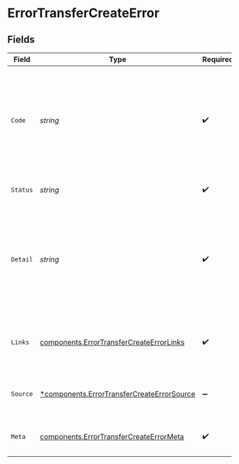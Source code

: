 # ErrorTransferCreateError


## Fields

| Field                                                                                                                                      | Type                                                                                                                                       | Required                                                                                                                                   | Description                                                                                                                                | Example                                                                                                                                    |
| ------------------------------------------------------------------------------------------------------------------------------------------ | ------------------------------------------------------------------------------------------------------------------------------------------ | ------------------------------------------------------------------------------------------------------------------------------------------ | ------------------------------------------------------------------------------------------------------------------------------------------ | ------------------------------------------------------------------------------------------------------------------------------------------ |
| `Code`                                                                                                                                     | *string*                                                                                                                                   | :heavy_check_mark:                                                                                                                         | A code that indicates what went wrong. Please consider this an open enum, where new codes may be added over time.                          | INVALID_ORIGIN                                                                                                                             |
| `Status`                                                                                                                                   | *string*                                                                                                                                   | :heavy_check_mark:                                                                                                                         | The HTTP status code for the error.                                                                                                        | 400                                                                                                                                        |
| `Detail`                                                                                                                                   | *string*                                                                                                                                   | :heavy_check_mark:                                                                                                                         | A message that explains the meaning of the error code. Developers are advised not to make programmatic use of this value, as it may change | The request failed because it was not in the correct format or did not contain valid data.                                                 |
| `Links`                                                                                                                                    | [components.ErrorTransferCreateErrorLinks](../../models/components/errortransfercreateerrorlinks.md)                                       | :heavy_check_mark:                                                                                                                         | A list of links to resources that may be helpful in resolving the error.                                                                   |                                                                                                                                            |
| `Source`                                                                                                                                   | [*components.ErrorTransferCreateErrorSource](../../models/components/errortransfercreateerrorsource.md)                                    | :heavy_minus_sign:                                                                                                                         | Location in the request that may have caused the error.                                                                                    |                                                                                                                                            |
| `Meta`                                                                                                                                     | [components.ErrorTransferCreateErrorMeta](../../models/components/errortransfercreateerrormeta.md)                                         | :heavy_check_mark:                                                                                                                         | Additional information about the error.                                                                                                    |                                                                                                                                            |